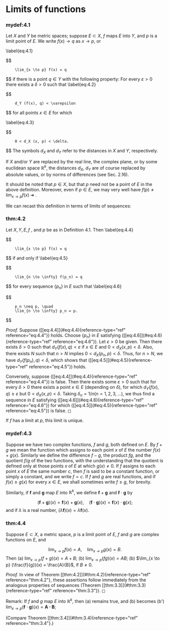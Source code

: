 # Limits of functions


### mydef:4.1 
 Let $X$ and $Y$ be metric spaces;
suppose $E \subset X$, $f$ maps $E$ into $Y$, and $p$ is a limit point
of $E$. We write $f(x) \rightarrow q$ as $x \rightarrow p$, or

\label{eq:4.1}

$$

        \lim_{x \to p} f(x) = q
$$
 if there is a point $q \in Y$ with the
following property: For every $\varepsilon > 0$ there exists a
$\delta > 0$ such that 
\label{eq:4.2}

$$

        d_Y (f(x), q) < \varepsilon
$$
 for all points $x \in E$ for which

\label{eq:4.3}

$$

        0 < d_X (x, p) < \delta.
$$
 The symbols $d_X$ and $d_Y$ refer to
the distances in $X$ and $Y$, respectively.


If $X$ and/or $Y$ are replaced by the real line, the complex plane, or
by some euclidean space $\mathbb{R}^{k}$, the distances $d_X$, $d_Y$ are of
course replaced by absolute values, or by norms of differences (see Sec.
2.16).

It should be noted that $p \in X$, but that $p$ need not be a point of
$E$ in the above definition. Moreover, even if $p \in E$, we may very
well have $f(p) \neq \lim_{x \to p} f(x)$ ➔ .

We can recast this definition in terms of limits of sequences:


### thm:4.2 
 Let $X,Y,E,f$ , and $p$ be as in Definition
4.1. Then 
\label{eq:4.4}

$$

        \lim_{x \to p} f(x) = q
$$
 if and only if 
\label{eq:4.5}

$$

        \lim_{n \to \infty} f(p_n) = q
$$
 for every sequence
$\{p_n\}$ in $E$ such that 
\label{eq:4.6}

$$

        p_n \neq p, \quad
        \lim_{n \to \infty} p_n = p.
$$




*Proof.* Suppose (\[\[eq:4.4\]](#eq:4.4){reference-type="ref"
reference="eq:4.4"}) holds. Choose $\{p_n\}$ in $E$ satisfying
(\[\[eq:4.6\]](#eq:4.6){reference-type="ref" reference="eq:4.6"}). Let
$\varepsilon > 0$ be given. Then there exists $\delta > 0$ such that
$d_Y(f(x), q) < \varepsilon$ if $x \in E$ and $0 < d_X (x, p) < \delta$.
Also, there exists $N$ such that $n > N$ implies
$0 < d_X(p_n ,p) < \delta$. Thus, for $n > N$, we have
$d_Y(f(p_n), q) < \delta$, which shows that
(\[\[eq:4.5\]](#eq:4.5){reference-type="ref" reference="eq:4.5"}) holds.

Conversely, suppose (\[\[eq:4.4\]](#eq:4.4){reference-type="ref"
reference="eq:4.4"}) is false. Then there exists some $\varepsilon > 0$
such that for every $\delta > 0$ there exists a point $x \in E$
(depending on $\delta$), for which $d_Y(f(x), q) \geq \varepsilon$ but
$0 < d_X(x, p) < \delta$. Taking $\delta_n = 1/n (n = 1, 2, 3, ... )$,
we thus find a sequence in $E$ satisfying
(\[\[eq:4.6\]](#eq:4.6){reference-type="ref" reference="eq:4.6"}) for
which (\[\[eq:4.5\]](#eq:4.5){reference-type="ref" reference="eq:4.5"})
is false. ◻



If $f$ has a limit at $p$, this limit is unique.



### mydef:4.3 
 Suppose we have two complex functions,
$f$ and $g$, both defined on $E$. By $f + g$ we mean the function which
assigns to each point $x$ of $E$ the number $f(x) + g(x)$. Similarly we
define the difference $f - g$, the product $fg$, and the quotient $f/g$
of the two functions, with the understanding that the quotient is
defined only at those points $x$ of $E$ at which $g(x) \neq 0$. If $f$
assigns to each point $x$ of $E$ the same number $c$, then $f$ is said
to be a constant function, or simply a constant, and we write $f = c$.
If $f$ and $g$ are real functions, and if $f(x) \geq g(x)$ for every
$x \in E$, we shall sometimes write $f \geq g$, for brevity.

Similarly, if $\mathbf{f}$ and $\mathbf{g}$ map $E$ into $\mathbb{R}^{k}$, we
define $\mathbf{f} + \mathbf{g}$ and $\mathbf{f} \cdot \mathbf{g}$ by

$$
(\mathbf{f} + \mathbf{g})(x) 
        = \mathbf{f}(x)  
        + \mathbf{g}(x) , \quad
        (\mathbf{f} \cdot \mathbf{g})(x) 
        = \mathbf{f}(x)  
        \cdot \mathbf{g}(x) ;
$$
 and if $\lambda$ is a real number,
$(\lambda \mathbf{f})(x) = \lambda \mathbf{f}(x)$.



### thm:4.4 
 Suppose $E \subset X$, a metric space, $p$
is a limit point of $E$, $f$ and $g$ are complex functions on $E$, and

$$
\lim_{x \to p} f(x) = A, \quad
        \lim_{x \to p} g(x) = B.
$$
 Then 
(a) $\lim_{x \to p} (f + g)(x) = A + B$; 
(b) $\lim_{x \to p} (f   g)(x) = A   B$; 
(b) $\lim_{x \to p} (\frac{f}{g})(x) = \frac{A}{B}$, if $B \neq 0$. 



*Proof.* In view of Theorem \[\[thm:4.2\]](#thm:4.2){reference-type="ref"
reference="thm:4.2"}, these assertions follow immediately from the
analogous properties of sequences (Theorem
\[\[thm:3.3\]](#thm:3.3){reference-type="ref" reference="thm:3.3"}). ◻


Remark: If $f$ and $g$ map $E$ into $\mathbb{R}^{k}$, then (a) remains true, and
(b) becomes (b')
$\lim_{x \to p} (\mathbf{f} \cdot \mathbf{g})(x) = \mathbf{A \cdot B}$;

(Compare Theorem \[\[thm:3.4\]](#thm:3.4){reference-type="ref"
reference="thm:3.4"}.)
